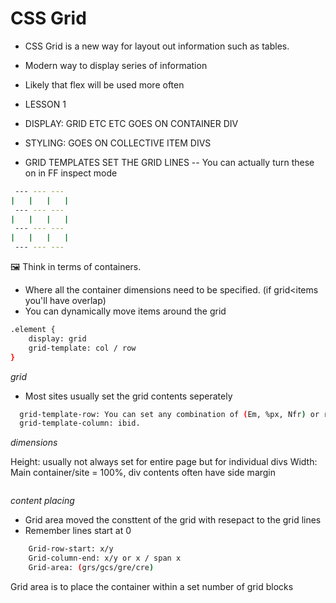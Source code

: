 # CSS Grid

- CSS Grid is a new way for layout out information such as tables.
- Modern way to display series of information
- Likely that flex will be used more often

- LESSON 1
- DISPLAY: GRID ETC ETC GOES ON CONTAINER DIV
- STYLING: GOES ON COLLECTIVE ITEM DIVS

- GRID TEMPLATES SET THE GRID LINES
  -- You can actually turn these on in FF inspect mode

```bash
 --- --- ---
|   |   |   |
 --- --- ---
|   |   |   |
 --- --- ---
|   |   |   |
 --- --- ---
```

🖼 Think in terms of containers.

- Where all the container dimensions need to be specified. (if grid<items you'll have overlap)
- You can dynamically move items around the grid

```bash
.element {
	display: grid
	grid-template: col / row
}
```

_grid_

- Most sites usually set the grid contents seperately

```bash
  grid-template-row: You can set any combination of (Em, %px, Nfr) or repreat(N(quant), dimention)
  grid-template-column: ibid.
```

_dimensions_

Height: usually not always set for entire page but for individual divs
Width: Main container/site = 100%, div contents often have side margin

```bash

```

_content placing_

- Grid area moved the consttent of the grid with resepact to the grid lines
- Remember lines start at 0

```bash
	Grid-row-start: x/y
	Grid-column-end: x/y or x / span x
	Grid-area: (grs/gcs/gre/cre)
```

Grid area is to place the container within a set number of grid blocks
